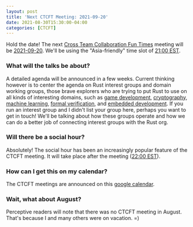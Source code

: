 ```yaml
---
layout: post
title: 'Next CTCFT Meeting: 2021-09-20'
date: 2021-08-30T15:30:00-04:00
categories: [CTCFT]
---
```


Hold the date! The next [Cross Team Collaboration Fun Times](https://rust-ctcft.github.io/ctcft/) meeting will be [2021-09-20](https://rust-ctcft.github.io/ctcft/meetings/2021-09-20.html). We'll be using the "Asia-friendly" time slot of [21:00 EST](https://everytimezone.com/s/6f28d1ba).

### What will the talks be about?

A detailed agenda will be announced in a few weeks. Current thinking however is to center the agenda on Rust interest groups and domain working groups, those brave explorers who are trying to put Rust to use on all kinds of interesting domains, such as [game development], [cryptography], [machine learning], [formal verification], and [embedded development]. If you run an interest group and I didn't list your group here, perhaps you want to get in touch! We'll be talking about how these groups operate and how we can do a better job of connecting interest groups with the Rust org.

[game development]: https://gamedev.rs/
[cryptography]: https://github.com/The-DevX-Initiative/RCIG_Coordination_Repo
[machine learning]: https://github.com/rust-ml/wg
[formal verification]: https://github.com/rust-formal-methods/
[embedded development]: https://github.com/rust-embedded/wg

### Will there be a social hour?

Absolutely! The social hour has been an increasingly popular feature of the CTCFT meeting. It will take place after the meeting ([22:00 EST](https://everytimezone.com/s/c9e1dd2f)).

### How can I get this on my calendar?

The CTCFT meetings are announced on this [google calendar](https://calendar.google.com/calendar/u/0?cid=NnU1cnJ0Y2U2bHJ0djA3cGZpM2RhbWdqdXNAZ3JvdXAuY2FsZW5kYXIuZ29vZ2xlLmNvbQ).

### Wait, what about August?

Perceptive readers will note that there was no CTCFT meeting in August. That's because I and many others were on vacation. =)

